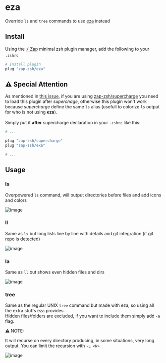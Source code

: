 # eza
Override `ls` and `tree` commands to use [eza](https://github.com/eza-community/eza) instead

## Install
Using the [:zap: Zap](https://www.zapzsh.org/) minimal zsh plugin manager, add the following to your `.zshrc`

```sh
# Install plugin
plug "zap-zsh/eza"
```

## ⚠️ Special Attention
As mentioned in [this issue](https://github.com/zap-zsh/exa/issues/3), if you are using [zap-zsh/supercharge](https://github.com/zap-zsh/supercharge) you need to load this plugin after *superchage*, otherwise this plugin won't work because *supercharge* define the same `ls` alias (usefull to colorize `ls` output for who is not using **eza**).<BR><BR>
Simply put it **after** supercharge declaration in your `.zshrc` like this:

```sh
# ...

plug "zap-zsh/supercharge"
plug "zap-zsh/exa"

# ...
```

## Usage

### ls
Overpowered `ls` command, will output directories before files and add icons and colors

![image](https://user-images.githubusercontent.com/82162277/204244524-c4fb688f-29c7-4733-a066-b68913ef4e8c.png)

### ll
Same as `ls` but long lists line by line with details and git integration (if git repo is detected)

![image](https://user-images.githubusercontent.com/82162277/204245872-74081ffc-e8cd-4336-80e9-e5fe30986336.png)

### la
Same as `ll` but shows even hidden files and dirs

![image](https://user-images.githubusercontent.com/82162277/204246249-60dc5805-705e-4e20-a1cf-88889b3dd571.png)

### tree
Same as the regular UNIX `tree` command but made with eza, so using all the extra stuffs eza provides.<BR>
Hidden files/folders are excluded, if you want to include them simply add `-a` flag.

⚠️ NOTE:

It will recurse on every directory producing, in some situations, very long output. You can limit the recursion with `-L <N>`

![image](https://user-images.githubusercontent.com/82162277/204248408-f127ceb2-e739-468e-94e5-b46f9494a041.png)
